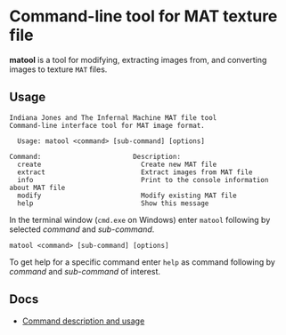 # Command-line tool for MAT texture file
**matool** is a tool for modifying, extracting images from, and converting images to texture `MAT` files.

## Usage
```
Indiana Jones and The Infernal Machine MAT file tool
Command-line interface tool for MAT image format.

  Usage: matool <command> [sub-command] [options]

Command:                       Description:
  create                         Create new MAT file
  extract                        Extract images from MAT file
  info                           Print to the console information about MAT file
  modify                         Modify existing MAT file
  help                           Show this message
```

In the terminal window (`cmd.exe` on Windows) enter `matool` following by selected *command* and *sub-command*. 
```
matool <command> [sub-command] [options]
```
To get help for a specific command enter `help` as command following by *command* and *sub-command* of interest.  

## Docs
  * [Command description and usage](../../docs/matool.md)